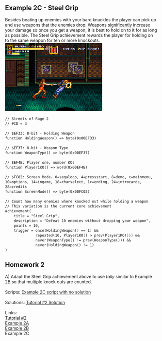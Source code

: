  ## Example 2C - Steel Grip
Besides beating up enemies with your bare knuckles the player can pick up and use weapons that the enemies drop.  Weapons significantly increase your damage so once you get a weapon, it is best to hold on to it for as long as possible.  The Steel Grip achievement rewards the player for holding on to the same weapon for ten or more knockouts.<br>
![Screenshot of Blaze knocking an enemy out with a knife](Blaze_Knife.png)<br>
 
```
// Streets of Rage 2
// #ID = 3

// $EF33: 8-bit - Holding Weapon
function HoldingWeapon() => byte(0x00EF33)

// $EF37: 8-bit - Weapon Type
function WeaponType() => byte(0x00EF37)

// $EF4E: Player one, number KOs
function Player1KO() => word(0x00EF4E)

// $FC02: Screen Mode- 0=segalogo, 4=pressstart, 8=demo, c=mainmenu, 10=options, 14=ingame, 18=charselect, 1c=ending, 24=introcards, 28=credits
function ScreenMode() => byte(0x00FC02)

// Count how many enemies where knocked out while holding a weapon
// This variation is the current core achievement
achievement(
    title = "Steel Grip", 
    description = "Defeat 10 enemies without dropping your weapon", 
    points = 10,
    trigger = once(HoldingWeapon() == 1) &&
              repeated(10, Player1KO() > prev(Player1KO())) && 
              never(WeaponType() != prev(WeaponType())) &&
              never(HoldingWeapon() != 1)
)
```
## Homework 2
A) Adapt the Steel Grip achievement above to use *tally* similar to Example 2B so that multiple knock outs are counted.<br>
<br>
Scripts: [Example 2C script with no solution](Example_02C_Streets_of_Rage_2.rascript)<br>
<br>
Solutions: [Tutorial #2 Solution](./Solution/readme.md)<br>
<br>
Links:<br>
[Tutorial #2](readme.md)<br>
[Example 2A](Example_2A.md)<br>
[Example 2B](Example_2B.md)<br>
Example 2C